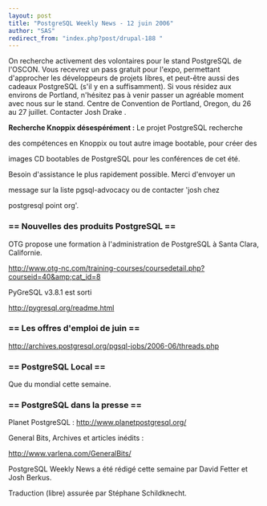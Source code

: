 ```yaml
---
layout: post
title: "PostgreSQL Weekly News - 12 juin 2006"
author: "SAS"
redirect_from: "index.php?post/drupal-188 "
---
```



<p>

On recherche activement des volontaires pour le stand PostgreSQL de l'OSCON. Vous recevrez un pass gratuit pour l'expo, permettant d'approcher les développeurs de projets libres, et peut-être aussi des cadeaux PostgreSQL (s'il y en a suffisamment). Si vous résidez aux environs de Portland, n'hésitez pas à venir passer un agréable moment avec nous sur le stand. Centre de Convention de Portland, Oregon, du 26 au 27 juillet. Contacter Josh Drake <jd chez="" commandprompt="" point="" com="">.

</jd>

</p>

<p>

<strong>Recherche Knoppix désespérément&nbsp;:</strong> Le projet PostgreSQL recherche

des compétences en Knoppix ou tout autre image bootable, pour créer des

images CD bootables de PostgreSQL pour les conférences de cet été.

Besoin d'assistance le plus rapidement possible. Merci d'envoyer un

message sur la liste pgsql-advocacy ou de contacter 'josh chez

postgresql point org'.

</p>

<!--more-->


<h3>== Nouvelles des produits PostgreSQL ==</h3>

<p>

OTG propose une formation à l'administration de PostgreSQL à Santa Clara, Californie.

<a href="http://www.otg-nc.com/training-courses/coursedetail.php?courseid=40&amp;cat_id=8">http://www.otg-nc.com/training-courses/coursedetail.php?courseid=40&amp;cat_id=8</a>

</p>

<p>

PyGreSQL v3.8.1 est sorti

<a href="http://pygresql.org/readme.html">http://pygresql.org/readme.html</a>

</p>

<h3>== Les offres d'emploi de juin ==</h3>

<p>

<a href="http://archives.postgresql.org/pgsql-jobs/2006-06/threads.php">http://archives.postgresql.org/pgsql-jobs/2006-06/threads.php</a>

</p>

<h3>== PostgreSQL Local ==</h3>

<p>Que du mondial cette semaine.</p>

<h3>== PostgreSQL dans la presse ==</h3>

<p>Planet PostgreSQL&nbsp;: <a href="http://www.planetpostgresql.org/">http://www.planetpostgresql.org/</a></p>

<p>

General Bits, Archives et articles inédits&nbsp;:

<a href="http://www.varlena.com/GeneralBits/">http://www.varlena.com/GeneralBits/</a>

</p>

<p>

PostgreSQL Weekly News a été rédigé cette semaine par David Fetter et Josh Berkus.

Traduction (libre) assurée par Stéphane Schildknecht.

</p>